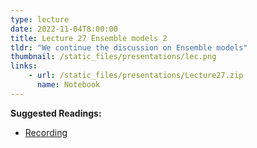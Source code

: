 ```yaml
---
type: lecture
date: 2022-11-04T8:00:00
title: Lecture 27 Ensemble models 2
tldr: "We continue the discussion on Ensemble models"
thumbnail: /static_files/presentations/lec.png
links: 
    - url: /static_files/presentations/Lecture27.zip
      name: Notebook
---
```

**Suggested Readings:**
- [Recording](https://erau.zoom.us/rec/share/jFiieGGnKBEXPi9RCKBtc2fgn9kvFovkC8cyfS74oGmUX5N1FefkaC5fqEOfoVOs.cHeK9A2IDpmA77xQ?startTime=1667570457000)

